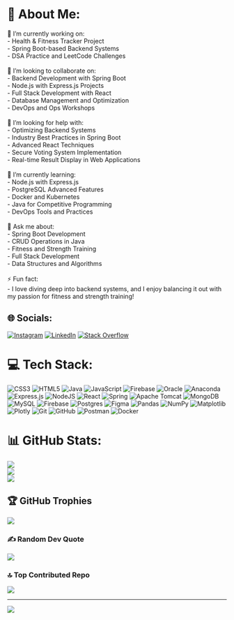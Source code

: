 # 💫 About Me:
🔭 I’m currently working on:  <br>    - Health & Fitness Tracker Project  <br>    - Spring Boot-based Backend Systems  <br>    - DSA Practice and LeetCode Challenges<br><br>👯 I’m looking to collaborate on:  <br>    - Backend Development with Spring Boot  <br>    - Node.js with Express.js Projects  <br>    - Full Stack Development with React  <br>    - Database Management and Optimization  <br>    - DevOps and Ops Workshops<br><br>🤝 I’m looking for help with:  <br>    - Optimizing Backend Systems  <br>    - Industry Best Practices in Spring Boot  <br>    - Advanced React Techniques  <br>    - Secure Voting System Implementation  <br>    - Real-time Result Display in Web Applications<br><br>🌱 I’m currently learning:  <br>    - Node.js with Express.js  <br>    - PostgreSQL Advanced Features  <br>    - Docker and Kubernetes  <br>    - Java for Competitive Programming  <br>    - DevOps Tools and Practices<br><br>💬 Ask me about:  <br>    - Spring Boot Development  <br>    - CRUD Operations in Java  <br>    - Fitness and Strength Training  <br>    - Full Stack Development  <br>    - Data Structures and Algorithms<br><br>⚡ Fun fact:  <br>    - I love diving deep into backend systems, and I enjoy balancing it out with my passion for fitness and strength training!<br>


## 🌐 Socials:
[![Instagram](https://img.shields.io/badge/Instagram-%23E4405F.svg?logo=Instagram&logoColor=white)](https://instagram.com/sea_.ss_) [![LinkedIn](https://img.shields.io/badge/LinkedIn-%230077B5.svg?logo=linkedin&logoColor=white)](https://linkedin.com/in/Shubhampriyalmanjhi) [![Stack Overflow](https://img.shields.io/badge/-Stackoverflow-FE7A16?logo=stack-overflow&logoColor=white)](https://stackoverflow.com/users/22028991/sea) 

# 💻 Tech Stack:
![CSS3](https://img.shields.io/badge/css3-%231572B6.svg?style=for-the-badge&logo=css3&logoColor=white) ![HTML5](https://img.shields.io/badge/html5-%23E34F26.svg?style=for-the-badge&logo=html5&logoColor=white) ![Java](https://img.shields.io/badge/java-%23ED8B00.svg?style=for-the-badge&logo=openjdk&logoColor=white) ![JavaScript](https://img.shields.io/badge/javascript-%23323330.svg?style=for-the-badge&logo=javascript&logoColor=%23F7DF1E) ![Firebase](https://img.shields.io/badge/firebase-%23039BE5.svg?style=for-the-badge&logo=firebase) ![Oracle](https://img.shields.io/badge/Oracle-F80000?style=for-the-badge&logo=oracle&logoColor=white) ![Anaconda](https://img.shields.io/badge/Anaconda-%2344A833.svg?style=for-the-badge&logo=anaconda&logoColor=white) ![Express.js](https://img.shields.io/badge/express.js-%23404d59.svg?style=for-the-badge&logo=express&logoColor=%2361DAFB) ![NodeJS](https://img.shields.io/badge/node.js-6DA55F?style=for-the-badge&logo=node.js&logoColor=white) ![React](https://img.shields.io/badge/react-%2320232a.svg?style=for-the-badge&logo=react&logoColor=%2361DAFB) ![Spring](https://img.shields.io/badge/spring-%236DB33F.svg?style=for-the-badge&logo=spring&logoColor=white) ![Apache Tomcat](https://img.shields.io/badge/apache%20tomcat-%23F8DC75.svg?style=for-the-badge&logo=apache-tomcat&logoColor=black) ![MongoDB](https://img.shields.io/badge/MongoDB-%234ea94b.svg?style=for-the-badge&logo=mongodb&logoColor=white) ![MySQL](https://img.shields.io/badge/mysql-4479A1.svg?style=for-the-badge&logo=mysql&logoColor=white) ![Firebase](https://img.shields.io/badge/firebase-a08021?style=for-the-badge&logo=firebase&logoColor=ffcd34) ![Postgres](https://img.shields.io/badge/postgres-%23316192.svg?style=for-the-badge&logo=postgresql&logoColor=white) ![Figma](https://img.shields.io/badge/figma-%23F24E1E.svg?style=for-the-badge&logo=figma&logoColor=white) ![Pandas](https://img.shields.io/badge/pandas-%23150458.svg?style=for-the-badge&logo=pandas&logoColor=white) ![NumPy](https://img.shields.io/badge/numpy-%23013243.svg?style=for-the-badge&logo=numpy&logoColor=white) ![Matplotlib](https://img.shields.io/badge/Matplotlib-%23ffffff.svg?style=for-the-badge&logo=Matplotlib&logoColor=black) ![Plotly](https://img.shields.io/badge/Plotly-%233F4F75.svg?style=for-the-badge&logo=plotly&logoColor=white) ![Git](https://img.shields.io/badge/git-%23F05033.svg?style=for-the-badge&logo=git&logoColor=white) ![GitHub](https://img.shields.io/badge/github-%23121011.svg?style=for-the-badge&logo=github&logoColor=white) ![Postman](https://img.shields.io/badge/Postman-FF6C37?style=for-the-badge&logo=postman&logoColor=white) ![Docker](https://img.shields.io/badge/docker-%230db7ed.svg?style=for-the-badge&logo=docker&logoColor=white)
# 📊 GitHub Stats:
![](https://github-readme-stats.vercel.app/api?username=SEA-SS&theme=dark&hide_border=false&include_all_commits=false&count_private=false)<br/>
![](https://github-readme-streak-stats.herokuapp.com/?user=SEA-SS&theme=dark&hide_border=false)<br/>
![](https://github-readme-stats.vercel.app/api/top-langs/?username=SEA-SS&theme=dark&hide_border=false&include_all_commits=false&count_private=false&layout=compact)

## 🏆 GitHub Trophies
![](https://github-profile-trophy.vercel.app/?username=SEA-SS&theme=calm_pink&no-frame=true&no-bg=false&margin-w=4)

### ✍️ Random Dev Quote
![](https://quotes-github-readme.vercel.app/api?type=horizontal&theme=radical)

### 🔝 Top Contributed Repo
![](https://github-contributor-stats.vercel.app/api?username=SEA-SS&limit=5&theme=dark&combine_all_yearly_contributions=true)

---
[![](https://visitcount.itsvg.in/api?id=SEA-SS&icon=0&color=4)](https://visitcount.itsvg.in)

<!-- Proudly created with GPRM ( https://gprm.itsvg.in ) -->
